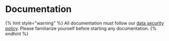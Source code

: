 # Documentation

{% hint style="warning" %}
All documentation must follow our [data security policy](https://docs.boston.gov/analytics/guides/employee-handbook/security#data-security-policy). Please familiarize yourself before starting any documentation.
{% endhint %}


